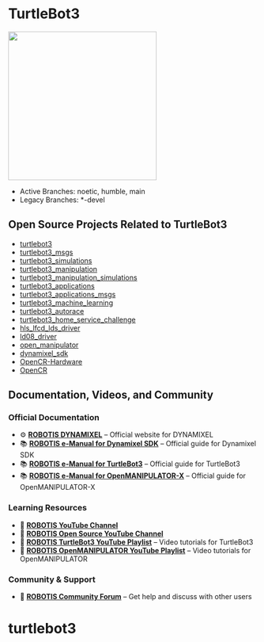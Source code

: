 # TurtleBot3
<img src="https://raw.githubusercontent.com/ROBOTIS-GIT/emanual/master/assets/images/platform/turtlebot3/logo_turtlebot3.png" width="300">

- Active Branches: noetic, humble, main
- Legacy Branches: *-devel

## Open Source Projects Related to TurtleBot3
- [turtlebot3](https://github.com/ROBOTIS-GIT/turtlebot3)
- [turtlebot3_msgs](https://github.com/ROBOTIS-GIT/turtlebot3_msgs)
- [turtlebot3_simulations](https://github.com/ROBOTIS-GIT/turtlebot3_simulations)
- [turtlebot3_manipulation](https://github.com/ROBOTIS-GIT/turtlebot3_manipulation)
- [turtlebot3_manipulation_simulations](https://github.com/ROBOTIS-GIT/turtlebot3_manipulation_simulations)
- [turtlebot3_applications](https://github.com/ROBOTIS-GIT/turtlebot3_applications)
- [turtlebot3_applications_msgs](https://github.com/ROBOTIS-GIT/turtlebot3_applications_msgs)
- [turtlebot3_machine_learning](https://github.com/ROBOTIS-GIT/turtlebot3_machine_learning)
- [turtlebot3_autorace](https://github.com/ROBOTIS-GIT/turtlebot3_autorace)
- [turtlebot3_home_service_challenge](https://github.com/ROBOTIS-GIT/turtlebot3_home_service_challenge)
- [hls_lfcd_lds_driver](https://github.com/ROBOTIS-GIT/hls_lfcd_lds_driver)
- [ld08_driver](https://github.com/ROBOTIS-GIT/ld08_driver)
- [open_manipulator](https://github.com/ROBOTIS-GIT/open_manipulator)
- [dynamixel_sdk](https://github.com/ROBOTIS-GIT/DynamixelSDK)
- [OpenCR-Hardware](https://github.com/ROBOTIS-GIT/OpenCR-Hardware)
- [OpenCR](https://github.com/ROBOTIS-GIT/OpenCR)

## Documentation, Videos, and Community

### Official Documentation
- ⚙️ **[ROBOTIS DYNAMIXEL](https://dynamixel.com/)** – Official website for DYNAMIXEL
- 📚 **[ROBOTIS e-Manual for Dynamixel SDK](http://emanual.robotis.com/docs/en/software/dynamixel/dynamixel_sdk/overview/)** – Official guide for Dynamixel SDK
- 📚 **[ROBOTIS e-Manual for TurtleBot3](http://turtlebot3.robotis.com/)** – Official guide for TurtleBot3
- 📚 **[ROBOTIS e-Manual for OpenMANIPULATOR-X](https://emanual.robotis.com/docs/en/platform/openmanipulator_x/overview/)** – Official guide for OpenMANIPULATOR-X

### Learning Resources
- 🎥 **[ROBOTIS YouTube Channel](https://www.youtube.com/@ROBOTISCHANNEL)**
- 🎥 **[ROBOTIS Open Source YouTube Channel](https://www.youtube.com/@ROBOTISOpenSourceTeam)**
- 🎥 **[ROBOTIS TurtleBot3 YouTube Playlist](https://www.youtube.com/playlist?list=PLRG6WP3c31_XI3wlvHlx2Mp8BYqgqDURU)** – Video tutorials for TurtleBot3
- 🎥 **[ROBOTIS OpenMANIPULATOR YouTube Playlist](https://www.youtube.com/playlist?list=PLRG6WP3c31_WpEsB6_Rdt3KhiopXQlUkb)** – Video tutorials for OpenMANIPULATOR

### Community & Support
- 💬 **[ROBOTIS Community Forum](https://forum.robotis.com/)** – Get help and discuss with other users
# turtlebot3
